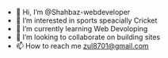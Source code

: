 - 👋 Hi, I’m @Shahbaz-webdeveloper
- 👀 I’m interested in sports speacially Cricket
- 🌱 I’m currently learning Web Devoloping
- 💞️ I’m looking to collaborate on building sites
- 📫 How to reach me zul8701@gmail.com

<!---
Shahbaz-webdeveloper/Shahbaz-webdeveloper is a ✨ special ✨ repository because its `README.md` (this file) appears on your GitHub profile.
You can click the Preview link to take a look at your changes.
--->
